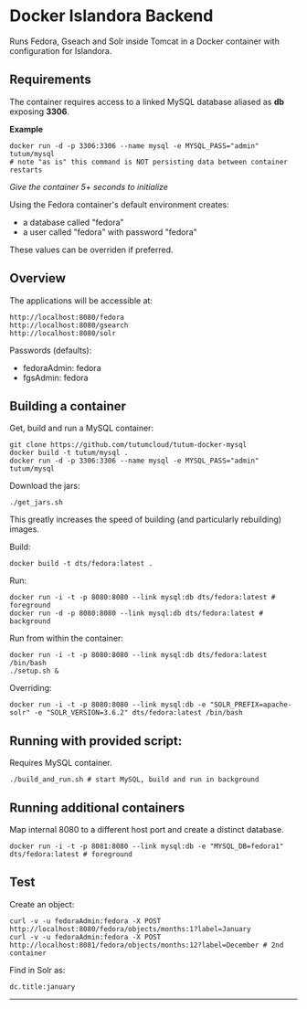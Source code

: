 Docker Islandora Backend
================

Runs Fedora, Gseach and Solr inside Tomcat in a Docker container with configuration for Islandora.

Requirements
------------------

The container requires access to a linked MySQL database aliased as **db** exposing **3306**. 

**Example**

```
docker run -d -p 3306:3306 --name mysql -e MYSQL_PASS="admin" tutum/mysql
# note "as is" this command is NOT persisting data between container restarts
```

_Give the container 5+ seconds to initialize_

Using the Fedora container's default environment creates:

- a database called "fedora"
- a user called "fedora" with password "fedora"

These values can be overriden if preferred.

Overview
-------------

The applications will be accessible at:

```
http://localhost:8080/fedora
http://localhost:8080/gsearch
http://localhost:8080/solr
```

Passwords (defaults):

- fedoraAdmin: fedora
- fgsAdmin: fedora

Building a container
--------------------------

Get, build and run a MySQL container:

```
git clone https://github.com/tutumcloud/tutum-docker-mysql
docker build -t tutum/mysql .
docker run -d -p 3306:3306 --name mysql -e MYSQL_PASS="admin" tutum/mysql
```

Download the jars:

```
./get_jars.sh
```

This greatly increases the speed of building (and particularly rebuilding) images.

Build:

```
docker build -t dts/fedora:latest .
```

Run:

```
docker run -i -t -p 8080:8080 --link mysql:db dts/fedora:latest # foreground
docker run -d -p 8080:8080 --link mysql:db dts/fedora:latest # background
```

Run from within the container:

```
docker run -i -t -p 8080:8080 --link mysql:db dts/fedora:latest /bin/bash
./setup.sh &
```

Overriding:

```
docker run -i -t -p 8080:8080 --link mysql:db -e "SOLR_PREFIX=apache-solr" -e "SOLR_VERSION=3.6.2" dts/fedora:latest /bin/bash
```

Running with provided script:
--------------------------------------

Requires MySQL container.

```
./build_and_run.sh # start MySQL, build and run in background
```

Running additional containers
---------------------------------------

Map internal 8080 to a different host port and create a distinct database.

```
docker run -i -t -p 8081:8080 --link mysql:db -e "MYSQL_DB=fedora1" dts/fedora:latest # foreground
```

Test
------

Create an object:

```
curl -v -u fedoraAdmin:fedora -X POST http://localhost:8080/fedora/objects/months:1?label=January
curl -v -u fedoraAdmin:fedora -X POST http://localhost:8081/fedora/objects/months:12?label=December # 2nd container
```

Find in Solr as:

```
dc.title:january
```

---
